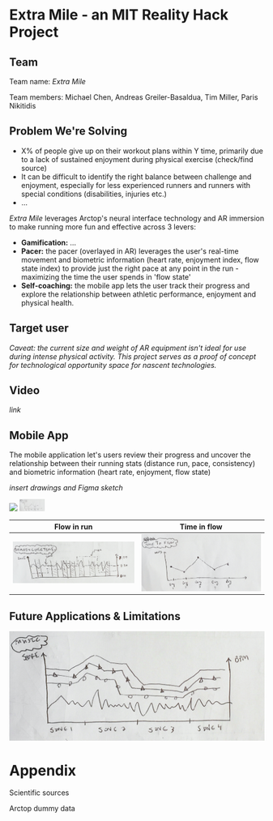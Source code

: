# Extra Mile - an MIT Reality Hack Project

## Team
Team name: *Extra Mile*

Team members: Michael Chen, Andreas Greiler-Basaldua, Tim Miller, Paris Nikitidis

## Problem We're Solving
- X% of people give up on their workout plans within Y time, primarily due to a lack of sustained enjoyment during physical exercise (check/find source)
- It can be difficult to identify the right balance between challenge and enjoyment, especially for less experienced runners and runners with special conditions (disabilities, injuries etc.)
- …

*Extra Mile* leverages Arctop's neural interface technology and AR immersion to make running more fun and effective across 3 levers:
- **Gamification:** …
- **Pacer:** the pacer (overlayed in AR) leverages the user's real-time movement and biometric information (heart rate, enjoyment index, flow state index) to provide just the right pace at any point in the run - maximizing the time the user spends in 'flow state'
- **Self-coaching:** the mobile app lets the user track their progress and explore the relationship between athletic performance, enjoyment and physical health.

## Target user
*Caveat: the current size and weight of AR equipment isn't ideal for use during intense physical activity. This project serves as a proof of concept for technological opportunity space for nascent technologies.*

## Video
*link*

## Mobile App
The mobile application let's users review their progress and uncover the relationship between their running stats (distance run, pace, consistency) and biometric information (heart rate, enjoyment, flow state)

*insert drawings and Figma sketch*

<p float="left">
  <img src="images/shading_zone_drawing.pn" width="50" />
  <img src="images/time_to_flow_drawing.png" width="50" /> 
</p>


Flow in run           |  Time in flow
:-------------------------:|:-------------------------:
![](images/shading_zone_drawing.png)  |  ![](images/time_to_flow_drawing.png)

## Future Applications & Limitations

![music x zone](images/music_graph_drawing.png)

# Appendix
Scientific sources

Arctop dummy data
